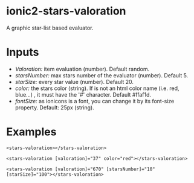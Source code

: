 # ionic2-stars-valoration
A graphic star-list based evaluator.

# Inputs
- *Valoration:* item evaluation (number). Default random.
- *starsNumber:* max stars number of the evaluator (number). Default 5.
- *starSize:* every star value (number). Default 20.
- *color:* the stars color (string). If is not an html color name (i.e. red, blue...) , it must have the '#' character. Default #ffaf1d.
- *fontSize:* as ionicons is a font, you can change it by its font-size property. Default: 25px (string).

# Examples

`
<stars-valoration></stars-valoration>
`


`
<stars-valoration [valoration]="37" color="red"></stars-valoration>
`


`
<stars-valoration [valoration]="670" [starsNumber]="10" [starSize]="100"></stars-valoration>
`
